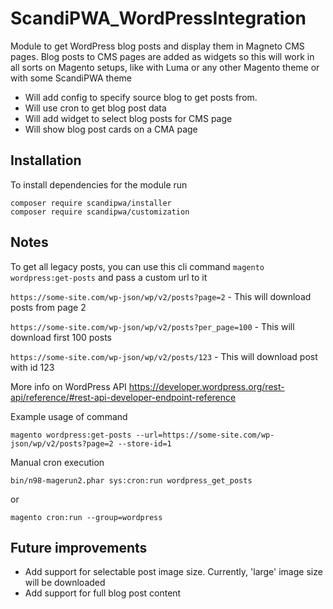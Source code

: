 # ScandiPWA_WordPressIntegration

Module to get WordPress blog posts and display them in Magneto CMS pages. Blog posts to CMS pages
are added as widgets so this will work in all sorts on Magento setups, like with Luma or any other 
Magento theme or with some ScandiPWA theme

* Will add config to specify source blog to get posts from.
* Will use cron to get blog post data
* Will add widget to select blog posts for CMS page
* Will show blog post cards on a CMA page

## Installation

To install dependencies for the module run

```
composer require scandipwa/installer
composer require scandipwa/customization

```

## Notes

To get all legacy posts, you can use this cli command `magento wordpress:get-posts` and pass a custom url to it

`https://some-site.com/wp-json/wp/v2/posts?page=2` - This will download posts from page 2

`https://some-site.com/wp-json/wp/v2/posts?per_page=100` - This will download first 100 posts

`https://some-site.com/wp-json/wp/v2/posts/123` - This will download post with id 123

More info on WordPress API https://developer.wordpress.org/rest-api/reference/#rest-api-developer-endpoint-reference


Example usage of command

`magento wordpress:get-posts --url=https://some-site.com/wp-json/wp/v2/posts?page=2 --store-id=1`

Manual cron execution

`bin/n98-magerun2.phar sys:cron:run wordpress_get_posts`

or

`magento cron:run --group=wordpress`


## Future improvements
* Add support for selectable post image size. Currently, 'large' image size will be downloaded
* Add support for full blog post content
